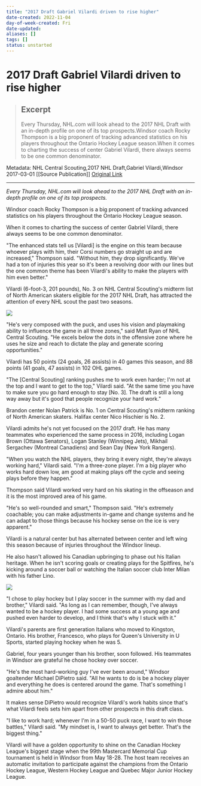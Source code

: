 ```yaml
---
title: "2017 Draft Gabriel Vilardi driven to rise higher"
date-created: 2022-11-04
day-of-week-created: Fri
date-updated: 
aliases: []
tags: []
status: unstarted
---
```


# 2017 Draft Gabriel Vilardi driven to rise higher


> ## Excerpt
> Every Thursday, NHL.com will look ahead to the 2017 NHL Draft with an in-depth profile on one of its top prospects.Windsor coach Rocky Thompson is a big proponent of tracking advanced statistics on his players throughout the Ontario Hockey League season.When it comes to charting the success of center Gabriel Vilardi, there always seems to be one common denominator.



Metadata: 
NHL Central Scouting,2017 NHL Draft,Gabriel Vilardi,Windsor
2017-03-01
[[Source Publication]]
[Original Link](https://www.nhl.com/news/gabriel-vilardi-driven-to-rise-higher-in-nhl-central-scouting-rankings/c-287274820?tid=277764372)

---
_Every Thursday, NHL.com will look ahead to the 2017 NHL Draft with an in-depth profile on one of its top prospects._

Windsor coach Rocky Thompson is a big proponent of tracking advanced statistics on his players throughout the Ontario Hockey League season.

When it comes to charting the success of center Gabriel Vilardi, there always seems to be one common denominator.

"The enhanced stats tell us \[Vilardi\] is the engine on this team because whoever plays with him, their Corsi numbers go straight up and are increased," Thompson said. "Without him, they drop significantly. We've had a ton of injuries this year so it's been a revolving door with our lines but the one common theme has been Vilardi's ability to make the players with him even better."

Vilardi (6-foot-3, 201 pounds), No. 3 on NHL Central Scouting's midterm list of North American skaters eligible for the 2017 NHL Draft, has attracted the attention of every NHL scout the past two seasons.

![](https://cms.nhl.bamgrid.com/images/photos/287275110/1284x722/cut.jpg)

"He's very composed with the puck, and uses his vision and playmaking ability to influence the game in all three zones," said Matt Ryan of NHL Central Scouting. "He excels below the dots in the offensive zone where he uses he size and reach to dictate the play and generate scoring opportunities."

Vilardi has 50 points (24 goals, 26 assists) in 40 games this season, and 88 points (41 goals, 47 assists) in 102 OHL games.

"The \[Central Scouting\] ranking pushes me to work even harder; I'm not at the top and I want to get to the top," Vilardi said. "At the same time you have to make sure you go hard enough to stay \[No. 3\]. The draft is still a long way away but it's good that people recognize your hard work."

Brandon center Nolan Patrick is No. 1 on Central Scouting's midterm ranking of North American skaters. Halifax center Nico Hischier is No. 2.

Vilardi admits he's not yet focused on the 2017 draft. He has many teammates who experienced the same process in 2016, including Logan Brown (Ottawa Senators), Logan Stanley (Winnipeg Jets), Mikhail Sergachev (Montreal Canadiens) and Sean Day (New York Rangers).

"When you watch the NHL players, they bring it every night, they're always working hard," Vilardi said. "I'm a three-zone player. I'm a big player who works hard down low, am good at making plays off the cycle and seeing plays before they happen."

Thompson said Vilardi worked very hard on his skating in the offseason and it is the most improved area of his game.

"He's so well-rounded and smart," Thompson said. "He's extremely coachable; you can make adjustments in-game and change systems and he can adapt to those things because his hockey sense on the ice is very apparent."

Vilardi is a natural center but has alternated between center and left wing this season because of injuries throughout the Windsor lineup.

He also hasn't allowed his Canadian upbringing to phase out his Italian heritage. When he isn't scoring goals or creating plays for the Spitfires, he's kicking around a soccer ball or watching the Italian soccer club Inter Milan with his father Lino.

![](https://cms.nhl.bamgrid.com/images/photos/287275116/1284x722/cut.jpg)

"I chose to play hockey but I play soccer in the summer with my dad and brother," Vilardi said. "As long as I can remember, though, I've always wanted to be a hockey player. I had some success at a young age and pushed even harder to develop, and I think that's why I stuck with it."

Vilardi's parents are first generation Italians who moved to Kingston, Ontario. His brother, Francesco, who plays for Queen's University in U Sports, started playing hockey when he was 5.

Gabriel, four years younger than his brother, soon followed. His teammates in Windsor are grateful he chose hockey over soccer.

"He's the most hard-working guy I've ever been around," Windsor goaltender Michael DiPietro said. "All he wants to do is be a hockey player and everything he does is centered around the game. That's something I admire about him."

It makes sense DiPietro would recognize Vilardi's work habits since that's what Vilardi feels sets him apart from other prospects in this draft class.

"I like to work hard; whenever I'm in a 50-50 puck race, I want to win those battles," Vilardi said. "My mindset is, I want to always get better. That's the biggest thing."

Vilardi will have a golden opportunity to shine on the Canadian Hockey League's biggest stage when the 99th Mastercard Memorial Cup tournament is held in Windsor from May 18-28. The host team receives an automatic invitation to participate against the champions from the Ontario Hockey League, Western Hockey League and Quebec Major Junior Hockey League.
